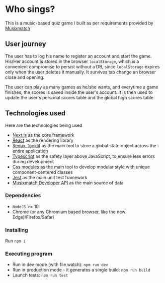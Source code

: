 # Who sings?

This is a music-based quiz game I built as per requirements provided by [Musixmatch](https://www.musixmatch.com/)

## User journey

The user has to log his name to register an account and start the game.
His/Her account is stored in the browser `localStorage`, which is a convenient compromise to persist without a DB, since `localStorage` expires only when the user deletes it manually. It survives tab change an browser close and opening.

The user can play as many games as he/she wants, and everytime a game finishes, the scores is saved inside the user's account. It is then used to update the user's personal scores table and the global high scores table.

## Technologies used

Here are the technologies being used

- [Next.js](https://nextjs.org/) as the core framework
- [React](https://react.dev/) as the rendering library
- [Redux Tooklit](https://redux-toolkit.js.org/) as the main tool to store a global state object across the entire application
- [Typescript](https://www.typescriptlang.org/) as the safety layer above JavaScript, to ensure less errors during development
- [Css modules](https://github.com/css-modules/css-modules) as the main tool to develop modular style with unique component-centered classes
- [Jest](https://jestjs.io/) as the main unit test framework
- [Musixmatch Developer API](https://developer.musixmatch.com/) as the main source of data

### Dependencies

- `NodeJS` >= 10
- Chrome (or any Chromium based browser, like the new Edge)/Firefox/Safari

### Installing

Run `npm i`

### Executing program

- Run in dev mode (with file watch): `npm run dev`
- Run in production mode - it generates a single build: `npm run build`
- Launch tests: `npm run test`
